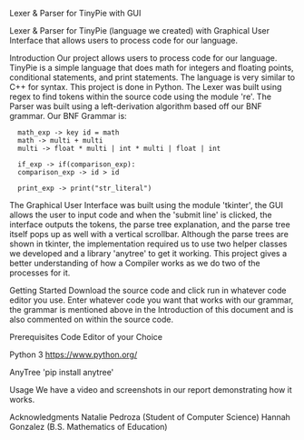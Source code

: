 Lexer & Parser for TinyPie with GUI

Lexer & Parser for TinyPie (language we created) with Graphical User Interface that allows users to process code for our language.

Introduction
Our project allows users to process code for our language. TinyPie is a simple language that does math for integers and floating points, conditional statements, and print statements.  The language is very similar to C++ for syntax. This project is done in Python. The Lexer was built using regex to find tokens within the source code using the module 're'. The Parser was built using a left-derivation algorithm based off our BNF grammar.
Our BNF Grammar is:

      math_exp -> key id = math
      math -> multi + multi
      multi -> float * multi | int * multi | float | int
      
      if_exp -> if(comparison_exp):
      comparison_exp -> id > id
      
      print_exp -> print("str_literal")
      
The Graphical User Interface was built using the module 'tkinter', the GUI allows the user to input code and when the 'submit line' is clicked, the interface outputs the tokens, the parse tree explanation, and the parse tree itself pops up as well with a vertical scrollbar. Although the parse trees are shown in tkinter, the implementation required us to use two helper classes we developed and a library 'anytree' to get it working. This project gives a better understanding of how a Compiler works as we do two of the processes for it.

Getting Started
Download the source code and click run in whatever code editor you use. Enter whatever code you want that works with our grammar, the grammar is mentioned above in the Introduction of this document and is also commented on within the source code.

Prerequisites
Code Editor of your Choice

Python 3 
            https://www.python.org/

AnyTree 
            'pip install anytree'

Usage
We have a video and screenshots in our report demonstrating how it works.

Acknowledgments
Natalie Pedroza (Student of Computer Science)
Hannah Gonzalez (B.S. Mathematics of Education)
